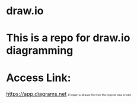 # draw.io
# This is a repo for draw.io diagramming
# Access Link:
https://app.diagrams.net
<span style="font-size:0.5em;"># Import a .drawio file from this repo to view or edit</span>


